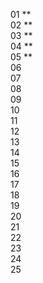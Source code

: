 01 \*\*  
02 \*\*  
03 \*\*  
04 \*\*  
05 \*\*  
06  
07  
08  
09  
10  
11  
12  
13  
14  
15  
16  
17  
18  
19  
20  
21  
22  
23  
24  
25
